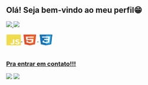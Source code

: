 ## Olá! Seja bem-vindo ao meu perfil😁

 <div>
   <a href="https://github.com/EmilianoCorrea10">
   <img height="180em" src="https://github-readme-stats.vercel.app/api?username=EmilianoCorrea10&show_icons=true&theme=radical&include_all_commits=true&count_private=true"/>
   <img height="180em" src="https://github-readme-stats.vercel.app/api/top-langs/?username=EmilianoCorrea10&layout=compact&langs_count=6&theme=radical"/>

</div>
    
<div style="display: inline_block"><br>
  <img align="center" alt="Js" height="30" width="40" src="https://raw.githubusercontent.com/devicons/devicon/master/icons/javascript/javascript-plain.svg">
  <img align="center" alt="HTML" height="30" width="40" src="https://raw.githubusercontent.com/devicons/devicon/master/icons/html5/html5-original.svg">
  <img align="center" alt="CSS" height="30" width="40" src="https://raw.githubusercontent.com/devicons/devicon/master/icons/css3/css3-original.svg">
</div>
 
<br>
 
### Pra entrar em contato!!!
 
<div> 
  <a href="https://instagram.com/EmilianoCorrea1" target="_blank"><img src="https://img.shields.io/badge/-Instagram-%23E4405F?style=for-the-badge&logo=instagram&logoColor=white" target="_blank"></a>
  <a href = "mailto:emilianocorrea06@gmail.com"><img src="https://img.shields.io/badge/-Gmail-%23333?style=for-the-badge&logo=gmail&logoColor=white" target="_blank"></a>
  


</div>
